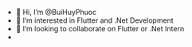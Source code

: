 - 👋 Hi, I’m @BuiHuyPhuoc
- 👀 I’m interested in Flutter and .Net Development
- 💞️ I’m looking to collaborate on Flutter or .Net Intern
- 
<!---
BuiHuyPhuoc/BuiHuyPhuoc is a ✨ special ✨ repository because its `README.md` (this file) appears on your GitHub profile.
You can click the Preview link to take a look at your changes.
--->
